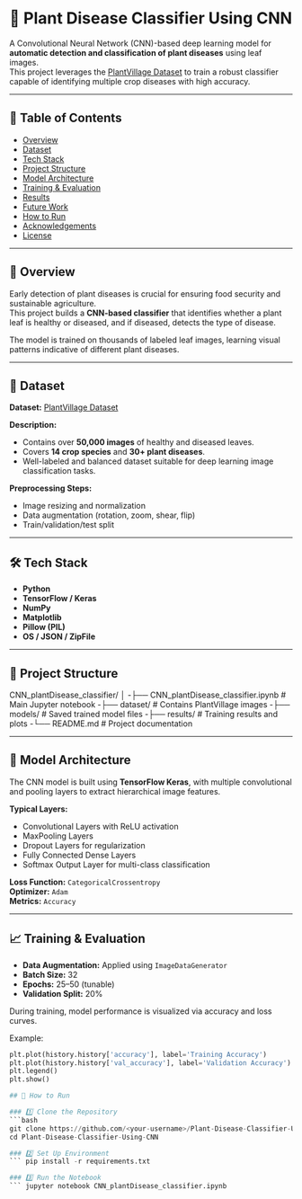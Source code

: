 # 🌿 Plant Disease Classifier Using CNN

A Convolutional Neural Network (CNN)-based deep learning model for **automatic detection and classification of plant diseases** using leaf images.  
This project leverages the [PlantVillage Dataset](https://www.kaggle.com/datasets/abdallahalidev/plantvillage-dataset) to train a robust classifier capable of identifying multiple crop diseases with high accuracy.

---

## 📘 Table of Contents
- [Overview](#overview)
- [Dataset](#dataset)
- [Tech Stack](#tech-stack)
- [Project Structure](#project-structure)
- [Model Architecture](#model-architecture)
- [Training & Evaluation](#training--evaluation)
- [Results](#results)
- [Future Work](#future-work)
- [How to Run](#how-to-run)
- [Acknowledgements](#acknowledgements)
- [License](#license)

---

## 🧩 Overview
Early detection of plant diseases is crucial for ensuring food security and sustainable agriculture.  
This project builds a **CNN-based classifier** that identifies whether a plant leaf is healthy or diseased, and if diseased, detects the type of disease.

The model is trained on thousands of labeled leaf images, learning visual patterns indicative of different plant diseases.

---

## 🌱 Dataset
**Dataset:** [PlantVillage Dataset](https://www.kaggle.com/datasets/abdallahalidev/plantvillage-dataset)  

**Description:**  
- Contains over **50,000 images** of healthy and diseased leaves.  
- Covers **14 crop species** and **30+ plant diseases**.  
- Well-labeled and balanced dataset suitable for deep learning image classification tasks.

**Preprocessing Steps:**
- Image resizing and normalization  
- Data augmentation (rotation, zoom, shear, flip)  
- Train/validation/test split  

---

## 🛠️ Tech Stack
- **Python**
- **TensorFlow / Keras**
- **NumPy**
- **Matplotlib**
- **Pillow (PIL)**
- **OS / JSON / ZipFile**

---

## 📁 Project Structure
CNN_plantDisease_classifier/
│
-├── CNN_plantDisease_classifier.ipynb # Main Jupyter notebook
-├── dataset/ # Contains PlantVillage images
-├── models/ # Saved trained model files
-├── results/ # Training results and plots
-└── README.md # Project documentation


---

## 🧠 Model Architecture
The CNN model is built using **TensorFlow Keras**, with multiple convolutional and pooling layers to extract hierarchical image features.

**Typical Layers:**
- Convolutional Layers with ReLU activation  
- MaxPooling Layers  
- Dropout Layers for regularization  
- Fully Connected Dense Layers  
- Softmax Output Layer for multi-class classification  

**Loss Function:** `CategoricalCrossentropy`  
**Optimizer:** `Adam`  
**Metrics:** `Accuracy`  

---

## 📈 Training & Evaluation
- **Data Augmentation:** Applied using `ImageDataGenerator`  
- **Batch Size:** 32  
- **Epochs:** 25–50 (tunable)  
- **Validation Split:** 20%  

During training, model performance is visualized via accuracy and loss curves.

Example:
```python
plt.plot(history.history['accuracy'], label='Training Accuracy')
plt.plot(history.history['val_accuracy'], label='Validation Accuracy')
plt.legend()
plt.show()

## 🧭 How to Run

### 1️⃣ Clone the Repository
```bash
git clone https://github.com/<your-username>/Plant-Disease-Classifier-Using-CNN.git
cd Plant-Disease-Classifier-Using-CNN

### 2️⃣ Set Up Environment
``` pip install -r requirements.txt

### 3️⃣ Run the Notebook
``` jupyter notebook CNN_plantDisease_classifier.ipynb

